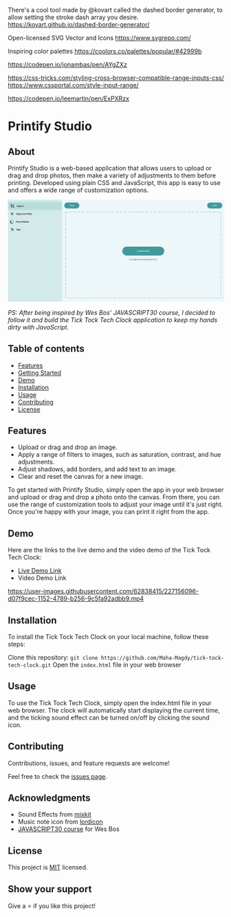 There's a cool tool made by @kovart called the dashed border generator, to allow setting the stroke dash array you desire.
https://kovart.github.io/dashed-border-generator/

Open-licensed SVG Vector and Icons
https://www.svgrepo.com/

Inspiring color palettes
https://coolors.co/palettes/popular/#42999b

https://codepen.io/jonambas/pen/AYgZXz

<!-- Range Input -->

https://css-tricks.com/styling-cross-browser-compatible-range-inputs-css/
https://www.cssportal.com/style-input-range/

<!-- Color Input -->

https://codepen.io/leemartin/pen/ExPXRzx

# Printify Studio

## About

Printify Studio is a web-based application that allows users to upload or drag and drop photos, then make a variety of adjustments to them before printing. Developed using plain CSS and JavaScript, this app is easy to use and offers a wide range of customization options.

![screenshot](./app_screenshot.png)

_PS: After being inspired by Wes Bos' JAVASCRIPT30 course, I decided to follow it and build the Tick Tock Tech Clock application to keep my hands dirty with JavaScript._

## Table of contents

- [ Features ](#features)
- [ Getting Started ](#getting_started)
- [ Demo ](#demo)
- [ Installation ](#installation)
- [ Usage ](#usage)
- [ Contributing ](#contributing)
- [ License ](#license)

<a name="features"></a>

## Features

- Upload or drag and drop an image.
- Apply a range of filters to images, such as saturation, contrast, and hue adjustments.
- Adjust shadows, add borders, and add text to an image.
- Clear and reset the canvas for a new image.

<a name="getting_started"></a>


To get started with Printify Studio, simply open the app in your web browser and upload or drag and drop a photo onto the canvas. From there, you can use the range of customization tools to adjust your image until it's just right. Once you're happy with your image, you can print it right from the app.

<a name="demo"></a>

## Demo

Here are the links to the live demo and the video demo of the Tick Tock Tech Clock:

- [Live Demo Link](https://maha-magdy.github.io/tick-tock-tech-clock/)
- Video Demo Link

https://user-images.githubusercontent.com/62838415/227156096-d07f9cec-1152-4789-b256-9c5fa92adbb9.mp4

<a name="installation"></a>

## Installation

To install the Tick Tock Tech Clock on your local machine, follow these steps:

Clone this repository: `git clone https://github.com/Maha-Magdy/tick-tock-tech-clock.git`
Open the `index.html` file in your web browser

<a name="usage"></a>

## Usage

To use the Tick Tock Tech Clock, simply open the index.html file in your web browser. The clock will automatically start displaying the current time, and the ticking sound effect can be turned on/off by clicking the sound icon.

<a name="usage"></a>

## Contributing

Contributions, issues, and feature requests are welcome!

Feel free to check the [issues page](https://github.com/Maha-Magdy/printify-studio/issues).

## Acknowledgments

- Sound Effects from <a href="https://mixkit.co/">mixkit</a>
- Music note icon from <a href="https://lordicon.com/">lordicon</a>
- <a href="https://javascript30.com/">JAVASCRIPT30 course</a> for Wes Bos

<a name="license"></a>

## License

This project is [MIT](./LICENSE) licensed.

## Show your support

Give a ⭐️ if you like this project!


